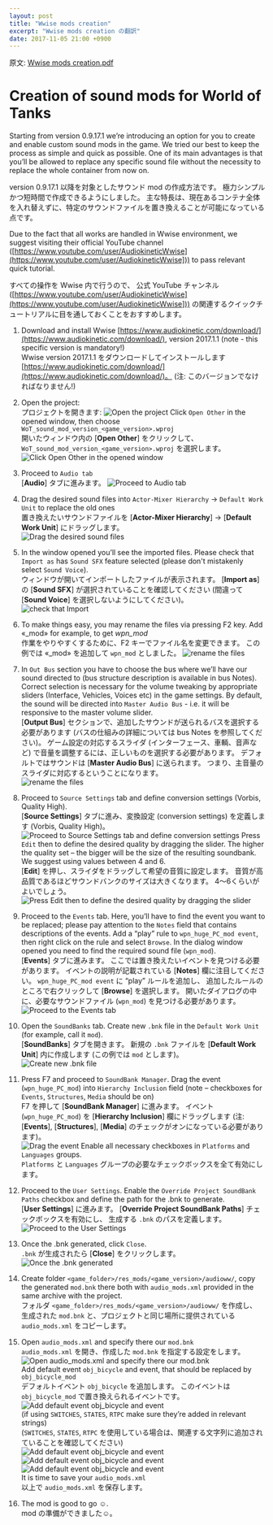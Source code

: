 ```yaml
---
layout: post
title: "Wwise mods creation"
excerpt: "Wwise mods creation の翻訳"
date: 2017-11-05 21:00 +0900
---
```

原文:
[Wwise mods creation.pdf](https://koreanrandom.com/forum/applications/core/interface/file/attachment.php?id=118868)

# Creation of sound mods for World of Tanks

Starting from version 0.9.17.1 we’re introducing an option for you to create and enable custom sound mods in the game.
We tried our best to keep the process as simple and quick as possible.
One of its main advantages is that you’ll be allowed to replace any specific sound file
without the necessity to replace the whole container from now on.

version 0.9.17.1 以降を対象としたサウンド mod の作成方法です。
極力シンプルかつ短時間で作成できるようにしました。
主な特長は、現在あるコンテナ全体を入れ替えずに、特定のサウンドファイルを置き換えることが可能になっている点です。


Due to the fact that all works are handled in Wwise environment,
we suggest visiting their official YouTube channel
([https://www.youtube.com/user/AudiokineticWwise](https://www.youtube.com/user/AudiokineticWwise]))
to pass relevant quick tutorial.

すべての操作を Wwise 内で行うので、
公式 YouTube チャンネル
([https://www.youtube.com/user/AudiokineticWwise](https://www.youtube.com/user/AudiokineticWwise]))
の関連するクイックチュートリアルに目を通しておくことをおすすめします。


1. Download and install Wwise [https://www.audiokinetic.com/download/](https://www.audiokinetic.com/download/),
version 2017.1.1 (note - this specific version is mandatory!)  
Wwise version 2017.1.1 をダウンロードしてインストールします
[https://www.audiokinetic.com/download/](https://www.audiokinetic.com/download/)。
(注: このバージョンでなければなりません!)


2. Open the project:  
プロジェクトを開きます:
![Open the project](/resources/image_20171105_01.png)
Click `Open Other` in the opened window, then choose `WoT_sound_mod_version_<game_version>.wproj`  
開いたウィンドウ内の [**Open Other**] をクリックして、
`WoT_sound_mod_version_<game_version>.wproj` を選択します。
![Click Open Other in the opened window](/resources/image_20171105_02.png)

3. Proceed to `Audio tab`  
[**Audio**] タブに進みます。
![Proceed to Audio tab](/resources/image_20171105_03.png)

4. Drag the desired sound files into `Actor-Mixer Hierarchy` -> `Default Work Unit` to replace the old ones  
置き換えたいサウンドファイルを
[**Actor-Mixer Hierarchy**] -> [**Default Work Unit**]
にドラッグします。  
![Drag the desired sound files](/resources/image_20171105_04.png)

5. In the window opened you’ll see the imported files.
Please check that `Import as` has `Sound SFX` feature selected (please don't mistakenly select `Sound Voice`).  
ウィンドウが開いてインポートしたファイルが表示されます。
[**Import as**] の [**Sound SFX**] が選択されていることを確認してください
(間違って [**Sound Voice**] を選択しないようにしてください)。  
![check that Import](/resources/image_20171105_05.png)

6. To make things easy, you may rename the files via pressing F2 key.
Add «\_mod» for example, to get *wpn_mod*  
作業をやりやすくするために、F2 キーでファイル名を変更できます。
この例では «\_mod» を追加して `wpn_mod` としました。
![rename the files](/resources/image_20171105_06.png)

7. In `Out Bus` section you have to choose the bus where we’ll have our sound directed to (bus structure description is available in bus Notes).
Correct selection is necessary for the volume tweaking by appropriate sliders (Interface, Vehicles, Voices etc) in the game settings.
By default, the sound will be directed into `Master Audio Bus` - i.e. it will be responsive to the master volume slider.  
[**Output Bus**] セクションで、追加したサウンドが送られるバスを選択する必要があります
(バスの仕組みの詳細については bus Notes を参照してください)。
ゲーム設定の対応するスライダ (インターフェース、車輌、音声など) で音量を調整するには、正しいものを選択する必要があります。
デフォルトではサウンドは [**Master Audio Bus**] に送られます。
つまり、主音量のスライダに対応するということになります。  
![rename the files](/resources/image_20171105_07.png)

8. Proceed to `Source Settings` tab and define conversion settings (Vorbis, Quality High).  
[**Source Settings**] タブに進み、変換設定 (conversion settings) を定義します (Vorbis, Quality High)。  
![Proceed to Source Settings tab and define conversion settings](/resources/image_20171105_08.png)
Press `Edit` then to define the desired quality by dragging the slider.
The higher the quality set – the bigger will be the size of the resulting soundbank.
We suggest using values between 4 and 6.  
[**Edit**] を押し、スライダをドラッグして希望の音質に設定します。
音質が高品質であるほどサウンドバンクのサイズは大きくなります。
4～6くらいがよいでしょう。  
![Press Edit then to define the desired quality by dragging the slider](/resources/image_20171105_09.png)

9. Proceed to the `Events` tab.
Here, you’ll have to find the event you want to be replaced;
please pay attention to the `Notes` field that contains descriptions of the events.
Add a “play” rule to `wpn_huge_PC_mod event`, then right click on the rule and select `Browse`.
In the dialog window opened you need to find the required sound file (`wpn_mod`).  
[**Events**] タブに進みます。
ここでは置き換えたいイベントを見つける必要があります。
イベントの説明が記載されている [**Notes**] 欄に注目してください。
`wpn_huge_PC_mod event` に “play” ルールを追加し、
追加したルールのところで右クリックして [**Browse**] を選択します。
開いたダイアログの中に、必要なサウンドファイル (`wpn_mod`) を見つける必要があります。　　
![Proceed to the Events tab](/resources/image_20171105_10.png)

10. Open the `SoundBanks` tab.
Create new `.bnk` file in the `Default Work Unit` (for example, call it `mod`).  
[**SoundBanks**] タブを開きます。
新規の `.bnk` ファイルを [**Default Work Unit**] 内に作成します
(この例では `mod` とします)。  
![Create new .bnk file](/resources/image_20171105_11.png)

11. Press F7 and proceed to `SoundBank Manager`.
Drag the event (`wpn_huge_PC_mod`) into `Hierarchy Inclusion` field (note – checkboxes for `Events`, `Structures`, `Media` should be on)  
F7 を押して [**SoundBank Manager**] に進みます。
イベント (`wpn_huge_PC_mod`) を [**Hierarchy Inclusion**] 欄にドラッグします
(注: [**Events**], [**Structures**], [**Media**] のチェックがオンになっている必要があります)。  
![Drag the event](/resources/image_20171105_12.png)
Enable all necessary checkboxes in `Platforms` and `Languages` groups.  
`Platforms` と `Languages` グループの必要なチェックボックスを全て有効にします。

12. Proceed to the `User Settings`.
Enable the `Override Project SoundBank Paths` checkbox and define the path for the .bnk to generate.  
[**User Settings**] に進みます。
[**Override Project SoundBank Paths**] チェックボックスを有効にし、
生成する `.bnk` のパスを定義します。
![Proceed to the User Settings](/resources/image_20171105_13.png)

13. Once the .bnk generated, click `Close`.  
`.bnk` が生成されたら [**Close**] をクリックします。  
![Once the .bnk generated](/resources/image_20171105_14.png)

14. Create folder `<game_folder>/res_mods/<game_version>/audioww/`,
сopy the generated `mod.bnk` there both with `audio_mods.xml` provided in the same archive with the project.  
フォルダ `<game_folder>/res_mods/<game_version>/audioww/` を作成し、
生成された `mod.bnk` と、プロジェクトと同じ場所に提供されている `audio_mods.xml` をコピーします。

15. Open `audio_mods.xml` and specify there our `mod.bnk`  
`audio_mods.xml` を開き、作成した `mod.bnk` を指定する設定をします。  
![Open audio_mods.xml and specify there our mod.bnk](/resources/image_20171105_15.png)  
Add default event `obj_bicycle` and event, that should be replaced by `obj_bicycle_mod`  
デフォルトイベント `obj_bicycle` を追加します。
このイベントは `obj_bicycle_mod` で置き換えられるイベントです。  
![Add default event obj_bicycle and event](/resources/image_20171105_16.png)  
(if using `SWITCHES`, `STATES`, `RTPC` make sure they’re added in relevant strings)  
(`SWITCHES`, `STATES`, `RTPC` を使用している場合は、関連する文字列に追加されていることを確認してください)  
![Add default event obj_bicycle and event](/resources/image_20171105_17.png)  
![Add default event obj_bicycle and event](/resources/image_20171105_18.png)
![Add default event obj_bicycle and event](/resources/image_20171105_19.png)  
It is time to save your `audio_mods.xml`  
以上で `audio_mods.xml` を保存します。

16. The mod is good to go ☺.  
mod の準備ができました☺。
